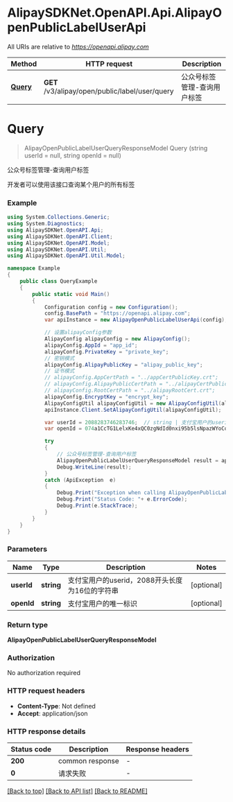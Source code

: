 # AlipaySDKNet.OpenAPI.Api.AlipayOpenPublicLabelUserApi

All URIs are relative to *https://openapi.alipay.com*

Method | HTTP request | Description
------------- | ------------- | -------------
[**Query**](AlipayOpenPublicLabelUserApi.md#query) | **GET** /v3/alipay/open/public/label/user/query | 公众号标签管理-查询用户标签


<a name="query"></a>
# **Query**
> AlipayOpenPublicLabelUserQueryResponseModel Query (string userId = null, string openId = null)

公众号标签管理-查询用户标签

开发者可以使用该接口查询某个用户的所有标签

### Example
```csharp
using System.Collections.Generic;
using System.Diagnostics;
using AlipaySDKNet.OpenAPI.Api;
using AlipaySDKNet.OpenAPI.Client;
using AlipaySDKNet.OpenAPI.Model;
using AlipaySDKNet.OpenAPI.Util;
using AlipaySDKNet.OpenAPI.Util.Model;

namespace Example
{
    public class QueryExample
    {
        public static void Main()
        {
            Configuration config = new Configuration();
            config.BasePath = "https://openapi.alipay.com";
            var apiInstance = new AlipayOpenPublicLabelUserApi(config);

            // 设置alipayConfig参数
            AlipayConfig alipayConfig = new AlipayConfig();
            alipayConfig.AppId = "app_id";
            alipayConfig.PrivateKey = "private_key";
            // 密钥模式
            alipayConfig.AlipayPublicKey = "alipay_public_key";
            // 证书模式
            // alipayConfig.AppCertPath = "../appCertPublicKey.crt";
            // alipayConfig.AlipayPublicCertPath = "../alipayCertPublicKey_RSA2.crt";
            // alipayConfig.RootCertPath = "../alipayRootCert.crt";
            alipayConfig.EncryptKey = "encrypt_key";
            AlipayConfigUtil alipayConfigUtil = new AlipayConfigUtil(alipayConfig);
            apiInstance.Client.SetAlipayConfigUtil(alipayConfigUtil);

            var userId = 2088283746283746;  // string | 支付宝用户的userid，2088开头长度为16位的字符串 (optional) 
            var openId = 074a1CcTG1LelxKe4xQC0zgNdId0nxi95b5lsNpazWYoCo5;  // string | 支付宝用户的唯一标识 (optional) 

            try
            {
                // 公众号标签管理-查询用户标签
                AlipayOpenPublicLabelUserQueryResponseModel result = apiInstance.Query(userId, openId);
                Debug.WriteLine(result);
            }
            catch (ApiException  e)
            {
                Debug.Print("Exception when calling AlipayOpenPublicLabelUserApi.Query: " + e.Message );
                Debug.Print("Status Code: "+ e.ErrorCode);
                Debug.Print(e.StackTrace);
            }
        }
    }
}
```

### Parameters

Name | Type | Description  | Notes
------------- | ------------- | ------------- | -------------
 **userId** | **string**| 支付宝用户的userid，2088开头长度为16位的字符串 | [optional] 
 **openId** | **string**| 支付宝用户的唯一标识 | [optional] 

### Return type

**AlipayOpenPublicLabelUserQueryResponseModel**

### Authorization

No authorization required

### HTTP request headers

 - **Content-Type**: Not defined
 - **Accept**: application/json


### HTTP response details
| Status code | Description | Response headers |
|-------------|-------------|------------------|
| **200** | common response |  -  |
| **0** | 请求失败 |  -  |

[[Back to top]](#) [[Back to API list]](../README.md#documentation-for-api-endpoints) [[Back to README]](../README.md)

